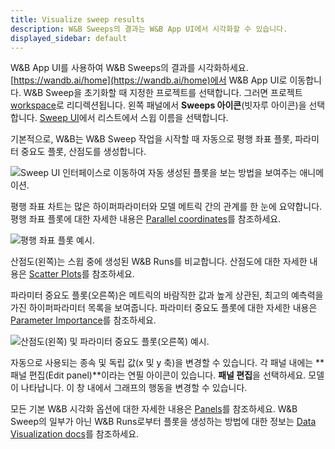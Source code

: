```yaml
---
title: Visualize sweep results
description: W&B Sweeps의 결과는 W&B App UI에서 시각화할 수 있습니다.
displayed_sidebar: default
---
```


W&B App UI를 사용하여 W&B Sweeps의 결과를 시각화하세요. [https://wandb.ai/home](https://wandb.ai/home)에서 W&B App UI로 이동합니다. W&B Sweep을 초기화할 때 지정한 프로젝트를 선택합니다. 그러면 프로젝트 [workspace](../app/pages/workspaces.md)로 리디렉션됩니다. 왼쪽 패널에서 **Sweeps 아이콘**(빗자루 아이콘)을 선택합니다. [Sweep UI](./visualize-sweep-results.md)에서 리스트에서 스윕 이름을 선택합니다.

기본적으로, W&B는 W&B Sweep 작업을 시작할 때 자동으로 평행 좌표 플롯, 파라미터 중요도 플롯, 산점도를 생성합니다.

![Sweep UI 인터페이스로 이동하여 자동 생성된 플롯을 보는 방법을 보여주는 애니메이션.](/images/sweeps/navigation_sweeps_ui.gif)

평행 좌표 차트는 많은 하이퍼파라미터와 모델 메트릭 간의 관계를 한 눈에 요약합니다. 평행 좌표 플롯에 대한 자세한 내용은 [Parallel coordinates](../app/features/panels/parallel-coordinates.md)를 참조하세요.

![평행 좌표 플롯 예시.](/images/sweeps/example_parallel_coordiantes_plot.png)

산점도(왼쪽)는 스윕 중에 생성된 W&B Runs를 비교합니다. 산점도에 대한 자세한 내용은 [Scatter Plots](../app/features/panels/scatter-plot.md)를 참조하세요.

파라미터 중요도 플롯(오른쪽)은 메트릭의 바람직한 값과 높게 상관된, 최고의 예측력을 가진 하이퍼파라미터 목록을 보여줍니다. 파라미터 중요도 플롯에 대한 자세한 내용은 [Parameter Importance](../app/features/panels/parameter-importance.md)를 참조하세요.

![산점도(왼쪽) 및 파라미터 중요도 플롯(오른쪽) 예시.](/images/sweeps/scatter_and_parameter_importance.png)

자동으로 사용되는 종속 및 독립 값(x 및 y 축)을 변경할 수 있습니다. 각 패널 내에는 **패널 편집(Edit panel)**이라는 연필 아이콘이 있습니다. **패널 편집**을 선택하세요. 모델이 나타납니다. 이 창 내에서 그래프의 행동을 변경할 수 있습니다.

모든 기본 W&B 시각화 옵션에 대한 자세한 내용은 [Panels](../app/features/panels/intro.md)를 참조하세요. W&B Sweep의 일부가 아닌 W&B Runs로부터 플롯을 생성하는 방법에 대한 정보는 [Data Visualization docs](../tables/intro.md)를 참조하세요.